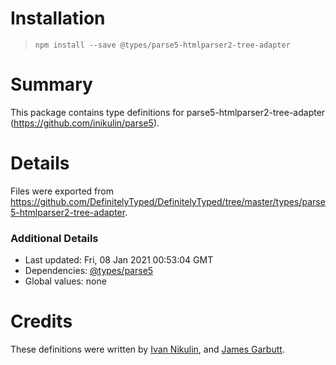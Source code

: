 # Installation
> `npm install --save @types/parse5-htmlparser2-tree-adapter`

# Summary
This package contains type definitions for parse5-htmlparser2-tree-adapter (https://github.com/inikulin/parse5).

# Details
Files were exported from https://github.com/DefinitelyTyped/DefinitelyTyped/tree/master/types/parse5-htmlparser2-tree-adapter.

### Additional Details
 * Last updated: Fri, 08 Jan 2021 00:53:04 GMT
 * Dependencies: [@types/parse5](https://npmjs.com/package/@types/parse5)
 * Global values: none

# Credits
These definitions were written by [Ivan Nikulin](https://github.com/inikulin), and [James Garbutt](https://github.com/43081j).
